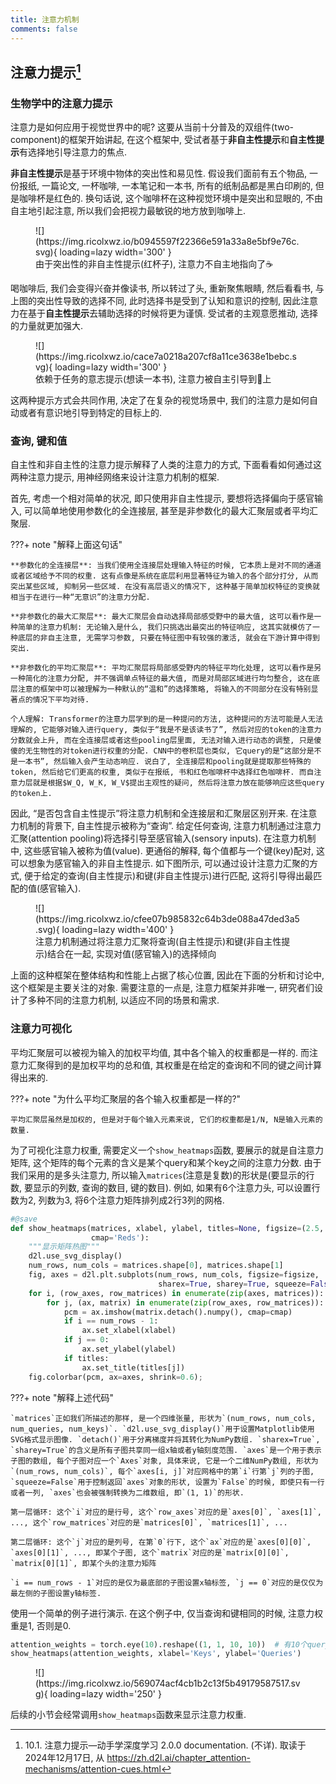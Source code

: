 ```yaml
---
title: 注意力机制
comments: false
---
```


## 注意力提示[^1]

### 生物学中的注意力提示

注意力是如何应用于视觉世界中的呢? 这要从当前十分普及的双组件(two-component)的框架开始讲起, 在这个框架中, 受试者基于**非自主性提示**和**自主性提示**有选择地引导注意力的焦点.

**非自主性提示**是基于环境中物体的突出性和易见性. 假设我们面前有五个物品, 一份报纸, 一篇论文, 一杯咖啡, 一本笔记和一本书, 所有的纸制品都是黑白印刷的, 但是咖啡杯是红色的. 换句话说, 这个咖啡杯在这种视觉环境中是突出和显眼的, 不由自主地引起注意, 所以我们会把视力最敏锐的地方放到咖啡上.

<figure markdown='1'>
  ![](https://img.ricolxwz.io/b0945597f22366e591a33a8e5bf9e76c.svg){ loading=lazy width='300' }
  <figcaption>由于突出性的非自主性提示(红杯子), 注意力不自主地指向了☕️</figcaption>
</figure>

喝咖啡后, 我们会变得兴奋并像读书, 所以转过了头, 重新聚焦眼睛, 然后看看书, 与上图的突出性导致的选择不同, 此时选择书是受到了认知和意识的控制, 因此注意力在基于**自主性提示**去辅助选择的时候将更为谨慎. 受试者的主观意愿推动, 选择的力量就更加强大.

<figure markdown='1'>
  ![](https://img.ricolxwz.io/cace7a0218a207cf8a11ce3638e1bebc.svg){ loading=lazy width='300' }
  <figcaption>依赖于任务的意志提示(想读一本书), 注意力被自主引导到📖上</figcaption>
</figure>

这两种提示方式会共同作用, 决定了在复杂的视觉场景中, 我们的注意力是如何自动或者有意识地引导到特定的目标上的.

### 查询, 键和值

自主性和非自主性的注意力提示解释了人类的注意力的方式, 下面看看如何通过这两种注意力提示, 用神经网络来设计注意力机制的框架.

首先, 考虑一个相对简单的状况, 即只使用非自主性提示, 要想将选择偏向于感官输入, 可以简单地使用参数化的全连接层, 甚至是非参数化的最大汇聚层或者平均汇聚层.

???+ note "解释上面这句话"

    **参数化的全连接层**: 当我们使用全连接层处理输入特征的时候, 它本质上是对不同的通道或者区域给予不同的权重. 这有点像是系统在底层利用显著特征为输入的各个部分打分, 从而突出某些区域, 抑制另一些区域. 在没有高层语义的情况下, 这种基于简单加权特征的变换就相当于在进行一种“无意识”的注意力分配.

    **非参数化的最大汇聚层**: 最大汇聚层会自动选择局部感受野中的最大值, 这可以看作是一种简单的注意力机制: 无论输入是什么, 我们只挑选出最突出的特征响应, 这其实就模仿了一种底层的非自主注意, 无需学习参数, 只要在特征图中有较强的激活, 就会在下游计算中得到突出.

    **非参数化的平均汇聚层**: 平均汇聚层将局部感受野内的特征平均化处理, 这可以看作是另一种简化的注意力分配, 并不强调单点特征的最大值, 而是对局部区域进行均匀整合, 这在底层注意的框架中可以被理解为一种默认的“温和”的选择策略, 将输入的不同部分在没有特别显著点的情况下平均对待.

    个人理解: Transformer的注意力层学到的是一种提问的方法, 这种提问的方法可能是人无法理解的, 它能够对输入进行query, 类似于“我是不是该读书了”, 然后对应的token的注意力分数就会上升, 而在全连接层或者这些pooling层里面, 无法对输入进行动态的调整, 只是傻傻的无生物性的对token进行权重的分配. CNN中的卷积层也类似, 它query的是“这部分是不是一本书”, 然后输入会产生动态响应. 说白了, 全连接层和pooling就是提取那些特殊的token, 然后给它们更高的权重, 类似于在报纸, 书和红色咖啡杯中选择红色咖啡杯. 而自注意力层就是根据$W_Q, W_K, W_V$提出主观性的疑问, 然后将注意力放在能够响应这些query的token上.

因此, “是否包含自主性提示”将注意力机制和全连接层和汇聚层区别开来. 在注意力机制的背景下, 自主性提示被称为“查询”. 给定任何查询, 注意力机制通过注意力汇聚(attention pooling)将选择引导至感官输入(sensory inputs). 在注意力机制中, 这些感官输入被称为值(value). 更通俗的解释, 每个值都与一个键(key)配对, 这可以想象为感官输入的非自主性提示. 如下图所示, 可以通过设计注意力汇聚的方式, 便于给定的查询(自主性提示)和键(非自主性提示)进行匹配, 这将引导得出最匹配的值(感官输入).

<figure markdown='1'>
![](https://img.ricolxwz.io/cfee07b985832c64b3de088a47ded3a5.svg){ loading=lazy width='400' }
<figcaption>注意力机制通过将注意力汇聚将查询(自主性提示)和键(非自主性提示)结合在一起, 实现对值(感官输入)的选择倾向</figcaption>
</figure>

上面的这种框架在整体结构和性能上占据了核心位置, 因此在下面的分析和讨论中, 这个框架是主要关注的对象. 需要注意的一点是, 注意力框架并非唯一, 研究者们设计了多种不同的注意力机制, 以适应不同的场景和需求. 

### 注意力可视化

平均汇聚层可以被视为输入的加权平均值, 其中各个输入的权重都是一样的. 而注意力汇聚得到的是加权平均的总和值, 其权重是在给定的查询和不同的键之间计算得出来的.

???+ note "为什么平均汇聚层的各个输入权重都是一样的?"

    平均汇聚层虽然是加权的, 但是对于每个输入元素来说, 它们的权重都是1/N, N是输入元素的数量.

为了可视化注意力权重, 需要定义一个`show_heatmaps`函数, 要展示的就是自注意力矩阵, 这个矩阵的每个元素的含义是某个query和某个key之间的注意力分数. 由于我们采用的是多头注意力, 所以输入`matrices`(注意是复数)的形状是(要显示的行数, 要显示的列数, 查询的数目, 键的数目). 例如, 如果有6个注意力头, 可以设置行数为2, 列数为3, 将6个注意力矩阵排列成2行3列的网格.

```py
#@save
def show_heatmaps(matrices, xlabel, ylabel, titles=None, figsize=(2.5, 2.5),
                  cmap='Reds'):
    """显示矩阵热图"""
    d2l.use_svg_display()
    num_rows, num_cols = matrices.shape[0], matrices.shape[1]
    fig, axes = d2l.plt.subplots(num_rows, num_cols, figsize=figsize,
                                 sharex=True, sharey=True, squeeze=False)
    for i, (row_axes, row_matrices) in enumerate(zip(axes, matrices)):
        for j, (ax, matrix) in enumerate(zip(row_axes, row_matrices)):
            pcm = ax.imshow(matrix.detach().numpy(), cmap=cmap)
            if i == num_rows - 1:
                ax.set_xlabel(xlabel)
            if j == 0:
                ax.set_ylabel(ylabel)
            if titles:
                ax.set_title(titles[j])
    fig.colorbar(pcm, ax=axes, shrink=0.6);
```

???+ note "解释上述代码"

    `matrices`正如我们所描述的那样, 是一个四维张量, 形状为`(num_rows, num_cols, num_queries, num_keys)`. `d2l.use_svg_display()`用于设置Matplotlib使用SVG格式显示图像. `detach()`用于分离梯度并将其转化为NumPy数组. `sharex=True`, `sharey=True`的含义是所有子图共享同一组x轴或者y轴刻度范围. `axes`是一个用于表示子图的数组, 每个子图对应一个`Axes`对象, 具体来说, 它是一个二维NumPy数组, 形状为`(num_rows, num_cols)`, 每个`axes[i, j]`对应网格中的第`i`行第`j`列的子图, `squeeze=False`用于控制返回`axes`对象的形状, 设置为`False`的时候, 即使只有一行或者一列, `axes`也会被强制转换为二维数组, 即`(1, 1)`的形状.

    第一层循环: 这个`i`对应的是行号, 这个`row_axes`对应的是`axes[0]`, `axes[1]`, ..., 这个`row_matrices`对应的是`matrices[0]`, `matrices[1]`, ...

    第二层循环: 这个`j`对应的是列号, 在第`0`行下, 这个`ax`对应的是`axes[0][0]`, `axes[0][1]`, ..., 即某个子图, 这个`matrix`对应的是`matrix[0][0]`, `matrix[0][1]`, 即某个头的注意力矩阵 

    `i == num_rows - 1`对应的是仅为最底部的子图设置x轴标签, `j == 0`对应的是仅仅为最左侧的子图设置y轴标签.

使用一个简单的例子进行演示. 在这个例子中, 仅当查询和键相同的时候, 注意力权重是1, 否则是0.

```py
attention_weights = torch.eye(10).reshape((1, 1, 10, 10))  # 有10个query和10个key, 并且只有1个头
show_heatmaps(attention_weights, xlabel='Keys', ylabel='Queries')
```

<figure markdown='1'>
![](https://img.ricolxwz.io/569074acf4cb1b2c13f5b49179587517.svg){ loading=lazy width='250' }
</figure>

后续的小节会经常调用`show_heatmaps`函数来显示注意力权重.

[^1]: 10.1. 注意力提示—动手学深度学习 2.0.0 documentation. (不详). 取读于 2024年12月17日, 从 https://zh.d2l.ai/chapter_attention-mechanisms/attention-cues.html
